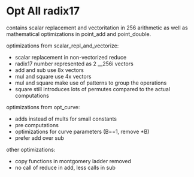# Opt All radix17
contains scalar replacement and vectoritation in 256 arithmetic as well as mathematical optimizations in
point_add and point_double. 

optimizations from scalar_repl_and_vectorize: 

- scalar replacement in non-vectorized reduce
- radix17 number represented as 2 __256i vectors
- add and sub use 8x vectors 
- mul and square use 4x vectors
- mul and square make use of patterns to group the operations 
- square still introduces lots of permutes compared to the actual computations

optimizations from opt_curve: 

- adds instead of mults for small constants
- pre computations
- optimizations for curve parameters (B==1, remove *B)
- prefer add over sub

other optimizations: 

- copy functions in montgomery ladder removed 
- no call of reduce in add, less calls in sub
